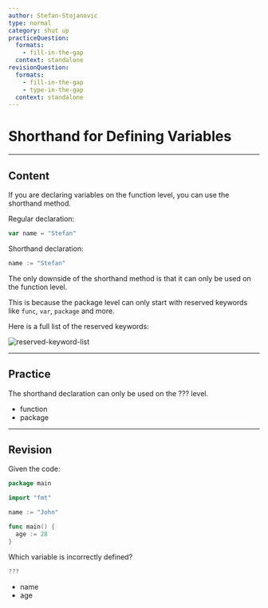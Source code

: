 ```yaml
---
author: Stefan-Stojanovic
type: normal
category: shut up
practiceQuestion:
  formats:
    - fill-in-the-gap
  context: standalone
revisionQuestion:
  formats:
    - fill-in-the-gap
    - type-in-the-gap
  context: standalone
---
```


# Shorthand for Defining Variables


---

## Content

If you are declaring variables on the function level, you can use the shorthand method.

Regular declaration:

```go
var name = "Stefan"
```

Shorthand declaration:

```go
name := "Stefan"
```

The only downside of the shorthand method is that it can only be used on the function level.

This is because the package level can only start with reserved keywords like `func`, `var`, `package` and more.

Here is a full list of the reserved keywords:

![reserved-keyword-list](https://img.enkipro.com/b301e7eef8545782f0ab60beb628d8a9.png)


---

## Practice

The shorthand declaration can only be used on the ??? level.

- function
- package


---

## Revision

Given the code:

```go
package main

import "fmt"

name := "John"

func main() {
  age := 28
}
```

Which variable is incorrectly defined?

```go
???
```

- name
- age

